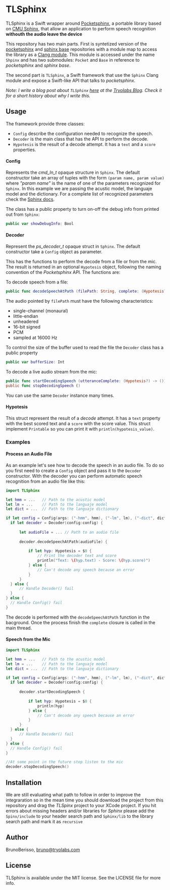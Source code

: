 # TLSphinx

TLSphinx is a Swift wrapper around [Pocketsphinx], a portable library based on [CMU Sphinx], that allow an application to perform speech recognition **withouth the audio leave the device**

This repository has two main parts. First is syntetized version of the [pocketsphinx](http://sourceforge.net/projects/cmusphinx/files/pocketsphinx/5prealpha/) and [sphinx base] repositories with a module map to access the library as a [Clang module]. This module is accessed under the name `Shpinx` and has two submodules: `Pocket` and `Base` in reference to _pocketsphinx_ and _sphinx base_.

The second part is `TLSphinx`, a Swift framework that use the `Sphinx` Clang module and expose a Swift-like API that talks to _pocketsphinx_.

_Note: I write a blog post about `TLSphinx` [here](http://blog.tryolabs.com/2015/06/15/tlsphinx-automatic-speech-recognition-asr-in-swift/) at the [Tryolabs Blog]. Check it for a short history about why I write this._

## Usage

The framework provide three classes:
- `Config` describe the configuration needed to recognize the speech.
- `Decoder` is the main class that has the API to perform the decode.
- `Hypotesis` is the result of a decode attempt. It has a `text` and a `score` properties.

#### Config

Represents the _cmd_ln_t_ opaque structure in `Sphinx`. The default constructor take an array of tuples with the form `(param name, param value)` where _"param name"_ is the name of one of the parameters recognized for `Sphinx`. In this example we are passing the acustic model, the languaje model and the dictionary. For a complete list of recognized parameters check the [Sphinx docs].

The class has a public property to turn on-off the debug info from printed out from `Sphinx`:
```swift
public var showDebugInfo: Bool
```

#### Decoder

Represent the _ps_decoder_t_ opaque struct in `Sphinx`. The default constructor take a `Config` object as parameter.

This has the functions to perform the decode from a file or from the mic. The result is returned in an optional `Hypotesis` object, following the naming convention of the _Pocketsphinx_ API. The functions are:

To decode speech from a file:
```swift
public func decodeSpeechAtPath (filePath: String, complete: (Hypotesis?) -> ())
```
The audio pointed by `filePath` must have the following characteristics:
- single-channel (monaural)
- little-endian
- unheadered
- 16-bit signed
- PCM
- sampled at 16000 Hz

To control the size of the buffer used to read the file the `Decoder` class has a public property
```swift
public var bufferSize: Int
```

To decode a live audio stream from the mic:
```swift
public func startDecodingSpeech (utteranceComplete: (Hypotesis?) -> ())
public func stopDecodingSpeech ()
```

You can use the same `Decoder` instance many times.

#### Hypotesis

This struct represent the result of a _decode_ attempt. It has a `text` property with the best scored text and a `score` with the score value. This struct implement `Printable` so you can print it with `println(hypotesis_value)`.

### Examples

#### Process an Audio File

As an example let's see how to decode the speech in an audio file. To do so you first need to create a `Config` object and pass it to the `Decoder` constructor. With the decoder you can perform automatic speech recognition from an audio file like this:

```swift
import TLSphinx

let hmm = ...   // Path to the acustic model
let lm = ...    // Path to the languaje model
let dict = ...  // Path to the languaje dictionary

if let config = Config(args: ("-hmm", hmm), ("-lm", lm), ("-dict", dict)) {
  if let decoder = Decoder(config:config) {
      
      let audioFile = ... // Path to an audio file
      
      decoder.decodeSpeechAtPath(audioFile) {
          
          if let hyp: Hypotesis = $0 {
              // Print the decoder text and score
              println("Text: \(hyp.text) - Score: \(hyp.score)")
          } else {
              // Can't decode any speech because an error
          }
      }
  } else {
      // Handle Decoder() fail
  }
} else {
  // Handle Config() fail  
}
```
The decode is performed with the `decodeSpeechAtPath` function in the bacground. Once the process finish the `complete` closure is called in the main thread.

#### Speech from the Mic

```swift
import TLSphinx

let hmm = ...   // Path to the acustic model
let lm = ...    // Path to the languaje model
let dict = ...  // Path to the languaje dictionary

if let config = Config(args: ("-hmm", hmm), ("-lm", lm), ("-dict", dict)) {
  if let decoder = Decoder(config:config) {
      
      decoder.startDecodingSpeech {
          
          if let hyp: Hypotesis = $0 {
              println(hyp)
          } else {
              // Can't decode any speech because an error
          }
      }
  } else {
      // Handle Decoder() fail
  }
} else {
  // Handle Config() fail  
}

//At some point in the future stop listen to the mic
decoder.stopDecodingSpeech()

```

## Installation

We are still evaluating what path to follow in order to improve the integraration so in the mean time you should download the project from this repository and drag the _TLSpinx_ project to your XCode project. If you hit errors about missing headers and/or libraries for _Sphinx_ please add the `Spinx/include` to your header search path and `Sphinx/lib` to the library search path and mark it as `recursive`

## Author

BrunoBerisso, bruno@tryolabs.com

## License

TLSphinx is available under the MIT license. See the LICENSE file for more info.

[CMU Sphinx]: http://cmusphinx.sourceforge.net/
[Pocketsphinx]: http://cmusphinx.sourceforge.net/wiki/tutorialpocketsphinx
[sphinx base]: http://sourceforge.net/projects/cmusphinx/files/sphinxbase/5prealpha/
[Clang module]: http://clang.llvm.org/docs/Modules.html
[Sphinx docs]: http://cmusphinx.sourceforge.net/wiki/
[Tryolabs Blog]: http://blog.tryolabs.com/
